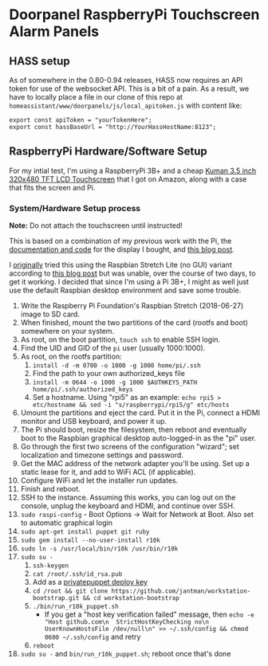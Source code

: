 # Doorpanel RaspberryPi Touchscreen Alarm Panels

## HASS setup

As of somewhere in the 0.80-0.94 releases, HASS now requires an API token for use of the websocket API. This is a bit of a pain. As a result, we have to locally place a file in our clone of this repo at ``homeassistant/www/doorpanels/js/local_apitoken.js`` with content like:

```
export const apiToken = "yourTokenHere";
export const hassBaseUrl = "http://YourHassHostName:8123";
```

## RaspberryPi Hardware/Software Setup

For my intial test, I'm using a RaspberryPi 3B+ and a cheap [Kuman 3.5 inch 320x480 TFT LCD Touchscreen](https://www.amazon.com/gp/product/B01FXC5ECS/) that I got on Amazon, along with a case that fits the screen and Pi.

### System/Hardware Setup process

__Note:__ Do not attach the touchscreen until instructed!

This is based on a combination of my previous work with the Pi, the [documentation and code](https://github.com/goodtft/LCD-show) for the display I bought, and [this blog post](https://blockdev.io/raspberry-pi-2-and-3-chromium-in-kiosk-mode/).

I [originally](https://github.com/jantman/home-automation-configs/blob/dec867a6a84f28824e2aa77a7f55d49ebf2c787d/doorpanels.md) tried this using the Raspbian Stretch Lite (no GUI) variant according to [this blog post](https://die-antwort.eu/techblog/2017-12-setup-raspberry-pi-for-kiosk-mode/) but was unable, over the course of two days, to get it working. I decided that since I'm using a Pi 3B+, I might as well just use the default Raspbian desktop environment and save some trouble.

1. Write the Raspberry Pi Foundation's Raspbian Stretch (2018-06-27) image to SD card.
1. When finished, mount the two partitions of the card (rootfs and boot) somewhere on your system.
1. As root, on the boot partition, ``touch ssh`` to enable SSH login.
1. Find the UID and GID of the ``pi`` user (usually 1000:1000).
1. As root, on the rootfs partition:
   1. ``install -d -m 0700 -o 1000 -g 1000 home/pi/.ssh``
   1. Find the path to your own authorized_keys file
   1. ``install -m 0644 -o 1000 -g 1000 $AUTHKEYS_PATH home/pi/.ssh/authorized_keys``
   1. Set a hostname. Using "rpi5" as an example: ``echo rpi5 > etc/hostname && sed -i "s/raspberrypi/rpi5/g" etc/hosts``
1. Umount the partitions and eject the card. Put it in the Pi, connect a HDMI monitor and USB keyboard, and power it up.
1. The Pi should boot, resize the filesystem, then reboot and eventually boot to the Raspbian graphical desktop auto-logged-in as the "pi" user.
1. Go through the first two screens of the configuration "wizard"; set localization and timezone settings and password.
1. Get the MAC address of the network adapter you'll be using. Set up a static lease for it, and add to WiFi ACL (if applicable).
1. Configure WiFi and let the installer run updates.
1. Finish and reboot.
1. SSH to the instance. Assuming this works, you can log out on the console, unplug the keyboard and HDMI, and continue over SSH.
1. ``sudo raspi-config`` - Boot Options -> Wait for Network at Boot. Also set to automatic graphical login
1. ``sudo apt-get install puppet git ruby``
1. ``sudo gem install --no-user-install r10k``
1. ``sudo ln -s /usr/local/bin/r10k /usr/bin/r10k``
1. ``sudo su -``
   1. ``ssh-keygen``
   1. ``cat /root/.ssh/id_rsa.pub``
   1. Add as a [privatepuppet deploy key](https://github.com/jantman/privatepuppet/settings/keys)
   1. ``cd /root && git clone https://github.com/jantman/workstation-bootstrap.git && cd workstation-bootstrap``
   1. ``./bin/run_r10k_puppet.sh``
      * If you get a "host key verification failed" message, then ``echo -e "Host github.com\n  StrictHostKeyChecking no\n  UserKnownHostsFile /dev/null\n" >> ~/.ssh/config && chmod 0600 ~/.ssh/config`` and retry
   1. ``reboot``
1. ``sudo su -`` and ``bin/run_r10k_puppet.sh``; reboot once that's done
